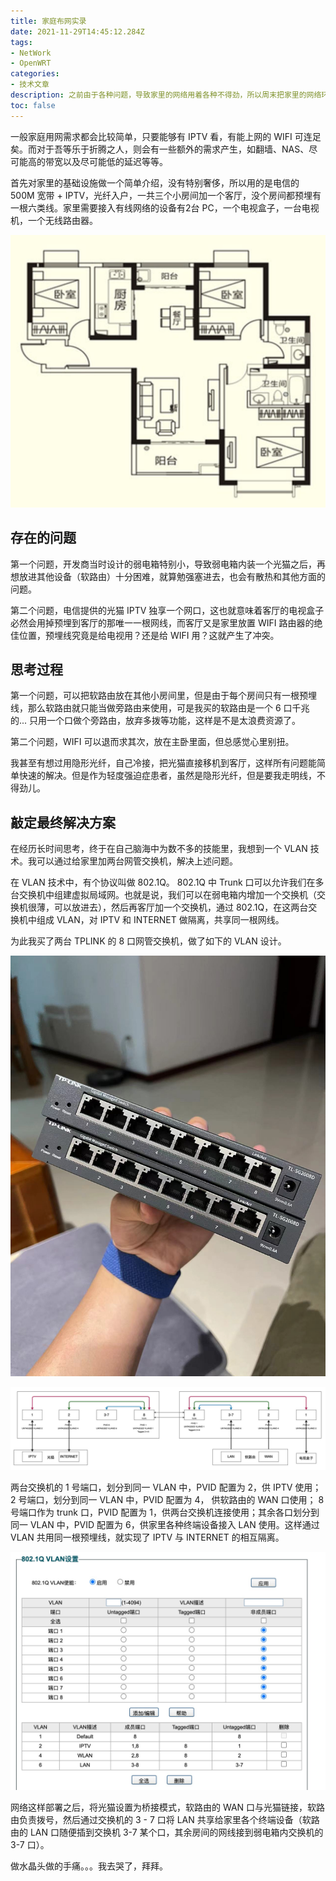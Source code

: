 ```yaml
---
title: 家庭布网实录
date: 2021-11-29T14:45:12.284Z
tags:
- NetWork
- OpenWRT
categories:
- 技术文章
description: 之前由于各种问题，导致家里的网络用着各种不得劲，所以周末把家里的网络环境简单的折腾了一下，这里写篇博客做个简单的记录
toc: false
---
```


一般家庭用网需求都会比较简单，只要能够有 IPTV 看，有能上网的 WIFI 可连足矣。而对于吾等乐于折腾之人，则会有一些额外的需求产生，如翻墙、NAS、尽可能高的带宽以及尽可能低的延迟等等。

首先对家里的基础设施做一个简单介绍，没有特别奢侈，所以用的是电信的 500M 宽带 + IPTV，光纤入户，一共三个小房间加一个客厅，没个房间都预埋有一根六类线。家里需要接入有线网络的设备有2台 PC，一个电视盒子，一台电视机，一个无线路由器。

![](https://raw.githubusercontent.com/w1zd/image-hosting/main/img/2022/05/10/11-43-49-7732caeed4034d97eaf5ac57f75b6911-WeCom20211129-1519462x-bde290.png)

## 存在的问题

第一个问题，开发商当时设计的弱电箱特别小，导致弱电箱内装一个光猫之后，再想放进其他设备（软路由）十分困难，就算勉强塞进去，也会有散热和其他方面的问题。

第二个问题，电信提供的光猫 IPTV 独享一个网口，这也就意味着客厅的电视盒子必然会用掉预埋到客厅的那唯一一根网线，而客厅又是家里放置 WIFI 路由器的绝佳位置，预埋线究竟是给电视用？还是给 WIFI 用？这就产生了冲突。

## 思考过程

第一个问题，可以把软路由放在其他小房间里，但是由于每个房间只有一根预埋线，那么软路由就只能当做旁路由来使用，可是我买的软路由是一个 6 口千兆的... 只用一个口做个旁路由，放弃多拨等功能，这样是不是太浪费资源了。

第二个问题，WIFI 可以退而求其次，放在主卧里面，但总感觉心里别扭。

我甚至有想过用隐形光纤，自己冷接，把光猫直接移机到客厅，这样所有问题能简单快速的解决。但是作为轻度强迫症患者，虽然是隐形光纤，但是要我走明线，不得劲儿。

## 敲定最终解决方案

在经历长时间思考，终于在自己脑海中为数不多的技能里，我想到一个 VLAN 技术。我可以通过给家里加两台网管交换机，解决上述问题。

在 VLAN 技术中，有个协议叫做 802.1Q。 802.1Q 中 Trunk 口可以允许我们在多台交换机中组建虚拟局域网。也就是说，我们可以在弱电箱内增加一个交换机（交换机很薄，可以放进去），然后再客厅加一个交换机，通过 802.1Q，在这两台交换机中组成 VLAN，对 IPTV 和 INTERNET 做隔离，共享同一根网线。

为此我买了两台 TPLINK 的 8 口网管交换机，做了如下的 VLAN 设计。

![](https://raw.githubusercontent.com/w1zd/image-hosting/main/img/2022/05/10/11-44-30-ada10129d284866ddd96f195806f2b21-Untitled-df3d4e.png)

![](https://raw.githubusercontent.com/w1zd/image-hosting/main/img/2022/05/10/11-44-20-c145ec960661cbb6700709b0582454de-Untitled1-e6e14a.png)

两台交换机的 1 号端口，划分到同一 VLAN 中，PVID 配置为 2，供 IPTV 使用； 2 号端口，划分到同一 VLAN 中，PVID 配置为 4， 供软路由的 WAN 口使用； 8 号端口作为 trunk 口，PVID 配置为 1，供两台交换机连接使用；其余各口划分到同一 VLAN 中，PVID 配置为 6，供家里各种终端设备接入 LAN 使用。这样通过 VLAN 共用同一根预埋线，就实现了 IPTV 与 INTERNET 的相互隔离。

![](https://raw.githubusercontent.com/w1zd/image-hosting/main/img/2022/05/10/11-44-03-1700b5a1c72964d4fdc258d61cde3a9a-Untitled2-33d9d6.png)

网络这样部署之后，将光猫设置为桥接模式，软路由的 WAN 口与光猫链接，软路由负责拨号，然后通过交换机的 3 - 7 口将 LAN 共享给家里各个终端设备（软路由的 LAN 口随便插到交换机 3-7 某个口，其余房间的网线接到弱电箱内交换机的 3-7 口）。

做水晶头做的手痛。。。我去哭了，拜拜。
